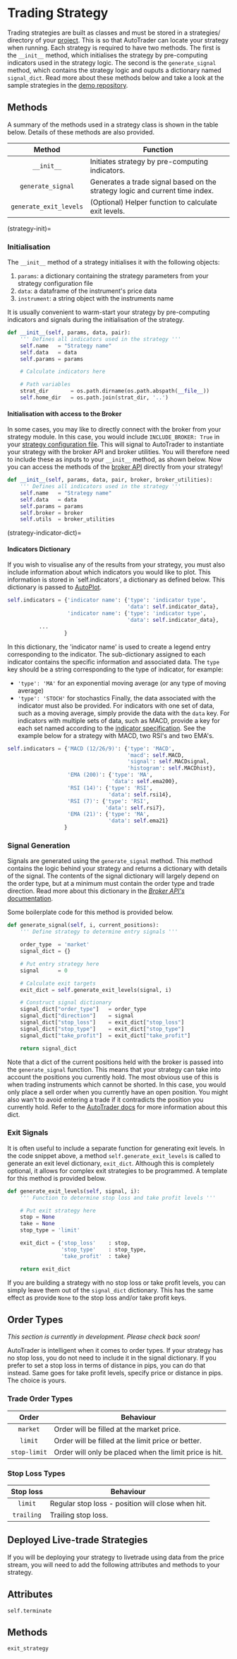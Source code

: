 # Trading Strategy

Trading strategies are built as classes and must be stored in a strategies/ directory of your 
[project](/AutoTrader/docs#project-directory-structure). This is so that AutoTrader can locate your strategy when running. Each
strategy is required to have two methods. The first is the `__init__` method, which initialises the strategy by 
pre-computing indicators used in the strategy logic. The second is the `generate_signal` method, which contains the 
strategy logic and ouputs a dictionary named `signal_dict`. Read more about these methods below and take a look at the sample
strategies in the [demo repository](https://github.com/kieran-mackle/autotrader-demo).


## Methods
A summary of the methods used in a strategy class is shown in the table below. Details of these methods are also provided. 

|           Method           | Function                                                                                           |
| :------------------------: | -------------------------------------------------------------------------------------------------- |
|         `__init__`         | Initiates strategy by pre-computing indicators.                                                    |
|     `generate_signal`      | Generates a trade signal based on the strategy logic and current time index.                       |
|   `generate_exit_levels`   | (Optional) Helper function to calculate exit levels.                                               |


(strategy-init)=
### Initialisation
The `__init__` method of a strategy initialises it with the following objects:
  1. `params`: a dictionary containing the strategy parameters from your strategy configuration file
  2. `data`: a dataframe of the instrument's price data 
  3. `instrument`: a string object with the instruments name

It is usually convenient to warm-start your strategy by pre-computing indicators and signals during the 
initialisation of the strategy.

```python
def __init__(self, params, data, pair):
    ''' Defines all indicators used in the strategy '''
    self.name   = "Strategy name"
    self.data   = data
    self.params = params

    # Calculate indicators here

    # Path variables
    strat_dir       = os.path.dirname(os.path.abspath(__file__))
    self.home_dir   = os.path.join(strat_dir, '..')
```

#### Initialisation with access to the Broker
In some cases, you may like to directly connect with the broker from your strategy module. In this case, you would
include `INCLUDE_BROKER: True` in your [strategy configuration file](configuration-strategy). This will signal to 
AutoTrader to instantiate your strategy with the broker API and broker utilities. You will therefore need to include
these as inputs to your `__init__` method, as shown below. Now you can access the methods of the 
[broker API](brokers-interface) directly from your strategy!

```python
def __init__(self, params, data, pair, broker, broker_utilities):
    ''' Defines all indicators used in the strategy '''
    self.name   = "Strategy name"
    self.data   = data
    self.params = params
    self.broker = broker
    self.utils  = broker_utilities
```

(strategy-indicator-dict)=
#### Indicators Dictionary
If you wish to visualise any of the results from your strategy, you must also include information about which
indicators you would like to plot. This information is stored in `self.indicators', a dictionary as defined 
below. This dictionary is passed to [AutoPlot](autoplot). 

```py
self.indicators = {'indicator name': {'type': 'indicator type',
                                      'data': self.indicator_data},
                   'indicator name': {'type': 'indicator type',
                                      'data': self.indicator_data},
		  ...
                  }

```

In this dictionary, the 'indicator name' is used to create a legend entry corresponding to the indicator. The sub-dictionary
assigned to each indicator contains the specific information and associated data. The `type` key should be a string corresponding
to the type of indicator, for example:
- `'type': 'MA'` for an exponential moving average (or any type of moving average)
- `'type': 'STOCH'` for stochastics
Finally, the data associated with the indicator must also be provided. For indicators with one set of data, such as a moving average,
simply provide the data with the `data` key. For indicators with multiple sets of data, such as MACD, provide a key for each set named
according to the [indicator specification](autoplot#indicator-specification).
See the example below for a strategy with MACD, two RSI's and two EMA's.

```py
self.indicators = {'MACD (12/26/9)': {'type': 'MACD',
                                      'macd': self.MACD,
                                      'signal': self.MACDsignal,
                                      'histogram': self.MACDhist},
                   'EMA (200)': {'type': 'MA',
                                 'data': self.ema200},
                   'RSI (14)': {'type': 'RSI',
                                'data': self.rsi14},
                   'RSI (7)': {'type': 'RSI',
                               'data': self.rsi7},
                   'EMA (21)': {'type': 'MA',
                                'data': self.ema21}
                  }
```


### Signal Generation
Signals are generated using the `generate_signal` method. This method contains the logic behind your strategy 
and returns a dictionary with details of the signal. The contents of the signal dictionary will largely depend 
on the order type, but at a minimum must contain the order type and trade direction. Read more about this
dictionary in the [*Broker API's* documentation](brokers-interface#order-handling).

Some boilerplate code for this method is provided below.

```python
def generate_signal(self, i, current_positions):
    ''' Define strategy to determine entry signals '''

    order_type  = 'market'
    signal_dict = {}

    # Put entry strategy here
    signal      = 0

    # Calculate exit targets
    exit_dict = self.generate_exit_levels(signal, i)

    # Construct signal dictionary
    signal_dict["order_type"]   = order_type
    signal_dict["direction"]    = signal
    signal_dict["stop_loss"]    = exit_dict["stop_loss"]
    signal_dict["stop_type"]    = exit_dict["stop_type"]
    signal_dict["take_profit"]  = exit_dict["take_profit"]

    return signal_dict
```

Note that a dict of the current positions held with the broker is passed into the `generate_signal` function.
This means that your strategy can take into account the positions you currently hold. The most obvious use of this
is when trading instruments which cannot be shorted. In this case, you would only place a sell order when you 
currently have an open position. 
You might also wan't to avoid entering a trade if it contradicts the position you currently hold.
Refer to the [AutoTrader docs](autotrader) for more information about this dict.




### Exit Signals
It is often useful to include a separate function for generating exit levels. In the code snippet above, a method
`self.generate_exit_levels` is called to generate an exit level dictionary, `exit_dict`. Although this is completely 
optional, it allows for complex exit strategies to be programmed. A template for this method is provided below.

```python
def generate_exit_levels(self, signal, i):
    ''' Function to determine stop loss and take profit levels '''

    # Put exit strategy here
    stop = None
    take = None
    stop_type = 'limit'

    exit_dict = {'stop_loss'    : stop, 
                 'stop_type'    : stop_type,
                 'take_profit'  : take}

    return exit_dict
```

If you are building a strategy with no stop loss or take profit levels, you can simply leave them out of the `signal_dict`
dictionary. This has the same effect as provide `None` to the stop loss and/or take profit keys.






## Order Types

*This section is currently in development. Please check back soon!*


AutoTrader is intelligent when it comes to order types. If your strategy has no stop loss, you do not need to include it in the 
signal dictionary. If you prefer to set a stop loss in terms of distance in pips, you can do that instead. Same goes for take 
profit levels, specify price or distance in pips. The choice is yours.


### Trade Order Types

| Order | Behaviour |
|:---------:| --------- |
| `market` | Order will be filled at the market price. |
| `limit` | Order will be filled at the limit price or better. |
| `stop-limit` | Order will only be placed when the limit price is hit. |


### Stop Loss Types

| Stop loss | Behaviour |
|:---------:| --------- |
| `limit`   | Regular stop loss - position will close when hit. |
|  `trailing` | Trailing stop loss. |


## Deployed Live-trade Strategies
If you will be deploying your strategy to livetrade using data from the price stream,
you will need to add the following attributes and methods to your strategy.

## Attributes
`self.terminate`


## Methods
`exit_strategy`

